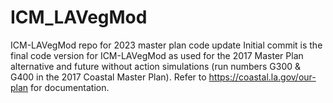 # ICM_LAVegMod
ICM-LAVegMod repo for 2023 master plan code update
Initial commit is the final code version for ICM-LAVegMod as used for the 2017 Master Plan alternative and future without action simulations (run numbers G300 & G400 in the 2017 Coastal Master Plan). Refer to https://coastal.la.gov/our-plan for documentation.
